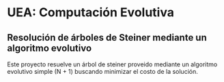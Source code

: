 # UEA: Computación Evolutiva
## Resolución de árboles de Steiner mediante un algoritmo evolutivo

Este proyecto resuelve un árbol de steiner proveido mediante un algoritmo evolutivo simple (N + 1) buscando minimizar el costo de la solución.
